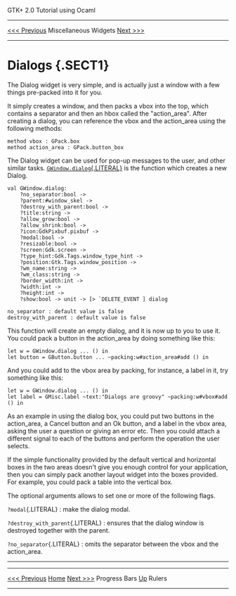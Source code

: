   GTK+ 2.0 Tutorial using Ocaml
  ------------------------------- ----------------------- ---------------------------
  [\<\<\< Previous](x1039.html)   Miscellaneous Widgets   [Next \>\>\>](x1103.html)

* * * * *

Dialogs {.SECT1}
=======

The Dialog widget is very simple, and is actually just a window with a
few things pre-packed into it for you.

It simply creates a window, and then packs a vbox into the top, which
contains a separator and then an hbox called the "action\_area". After
creating a dialog, you can reference the vbox and the action\_area using
the following methods:

~~~~ {.PROGRAMLISTING}
method vbox : GPack.box
method action_area : GPack.button_box
~~~~

The Dialog widget can be used for pop-up messages to the user, and other
similar tasks.
[`GWindow.dialog`{.LITERAL}](http://lablgtk.forge.ocamlcore.org/refdoc/GWindow.html#VALdialog)
is the function which creates a new Dialog.

~~~~ {.PROGRAMLISTING}
val GWindow.dialog:
    ?no_separator:bool ->
    ?parent:#window_skel ->
    ?destroy_with_parent:bool ->
    ?title:string ->
    ?allow_grow:bool ->
    ?allow_shrink:bool ->
    ?icon:GdkPixbuf.pixbuf ->
    ?modal:bool ->
    ?resizable:bool ->
    ?screen:Gdk.screen ->
    ?type_hint:Gdk.Tags.window_type_hint ->
    ?position:Gtk.Tags.window_position ->
    ?wm_name:string ->
    ?wm_class:string ->
    ?border_width:int ->
    ?width:int ->
    ?height:int ->
    ?show:bool -> unit -> [> `DELETE_EVENT ] dialog

no_separator : default value is false
destroy_with_parent : default value is false
~~~~

This function will create an empty dialog, and it is now up to you to
use it. You could pack a button in the action\_area by doing something
like this:

~~~~ {.PROGRAMLISTING}
let w = GWindow.dialog ... () in
let button = GButton.button ... ~packing:w#action_area#add () in
~~~~

And you could add to the vbox area by packing, for instance, a label in
it, try something like this:

~~~~ {.PROGRAMLISTING}
let w = GWindow.dialog ... () in
let label = GMisc.label ~text:"Dialogs are groovy" ~packing:w#vbox#add () in
~~~~

As an example in using the dialog box, you could put two buttons in the
action\_area, a Cancel button and an Ok button, and a label in the vbox
area, asking the user a question or giving an error etc. Then you could
attach a different signal to each of the buttons and perform the
operation the user selects.

If the simple functionality provided by the default vertical and
horizontal boxes in the two areas doesn't give you enough control for
your application, then you can simply pack another layout widget into
the boxes provided. For example, you could pack a table into the
vertical box.

The optional arguments allows to set one or more of the following flags.

`?modal`{.LITERAL}
:   make the dialog modal.

`?destroy_with_parent`{.LITERAL}
:   ensures that the dialog window is destroyed together with the
    parent.

`?no_separator`{.LITERAL}
:   omits the separator between the vbox and the action\_area.

* * * * *

  ------------------------------- -------------------- ---------------------------
  [\<\<\< Previous](x1039.html)   [Home](book1.html)   [Next \>\>\>](x1103.html)
  Progress Bars                   [Up](c953.html)      Rulers
  ------------------------------- -------------------- ---------------------------



